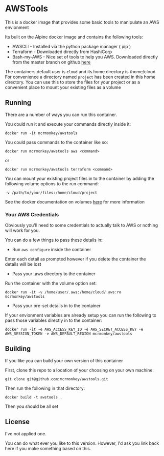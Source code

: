 
# AWSTools

This is a docker image that provides some basic tools to manipulate an AWS envionment

Its built on the Alpine docker image and contains the following tools:

 * AWSCLI - Installed via the python package manager ( pip )
 * Terraform - Downloaded directly from HashiCorp
 * Bash-my-AWS - Nice set of tools to help you AWS. Downloaded directly from the master branch on github [here](https://github.com/realestate-com-au/bash-my-aws) 

The containers default user is `cloud` and its home directory is /home/cloud
For convenience a directory named `project` has been created in this home directory. You can use this to store the files for your project or as a convenient place to mount your existing files as a volume



## Running

There are a number of ways you can run this container.

You could run it and execute your commands directly inside it:

    docker run -it mcrmonkey/awstools

You could pass commands to the container like so:

    docker run mcrmonkey/awstools aws <command>

or

    docker run mcrmonkey/awstools terraform <command>

You can mount your existing project files in to the container by adding the following volume options to the run command:

    -v /path/to/your/files:/home/cloud/project

See the docker documentation on volumes [here](https://docs.docker.com/engine/tutorials/dockervolumes/) for more information


### Your AWS Credentials 

Obviously you'll need to some credentials to actually talk to AWS or nothing will work for you.

You can do a few things to pass these details in:

 * Run `aws configure` inside the container

Enter each detail as prompted however if you delete the container the details will be lost

 * Pass your .aws directory to the container

Run the container with the volume option set:

    docker run -it -v /home/user/.aws:/home/cloud/.aws:ro mcrmonkey/awstools

 * Pass your pre-set details in to the container

If your envionment variables are already setup you can run the following to pass those variables directly in to the container:

    docker run -it -e AWS_ACCESS_KEY_ID -e AWS_SECRET_ACCESS_KEY -e AWS_SESSION_TOKEN -e AWS_DEFAULT_REGION mcrmonkey/awstools


## Building

If you like you can build your own version of this container

First, clone this repo to a location of your choosing on your own machine:

    git clone git@github.com:mcrmonkey/awstools.git

Then run the following in that directory:

    docker build -t awstools .


Then you should be all set


## License

I've not applied one.

You can do what ever you like to this version. However, I'd ask you link back here if you make something based on this.



